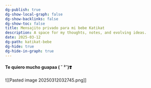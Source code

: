 ```yaml
---
dg-publish: true
dg-show-local-graph: false 
dg-show-backlinks: false 
dg-show-toc: false 
title: Mensajito privado para mi bebe Katikat
description: A space for my thoughts, notes, and evolving ideas.
date: 2025-03-12
dg-path: katikat-bebe
dg-hide: true
dg-hide-in-graph: true
---
```


#### Te quiero mucho guapaa ( ˘ ³˘)❣️
![[Pasted image 20250312032745.png]]